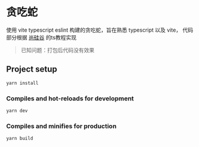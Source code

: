 # 贪吃蛇

使用 vite typescript eslint 构建的贪吃蛇，旨在熟悉 typescript 以及 vite，
代码部分根据 [尚硅谷](https://www.bilibili.com/video/BV1Xy4y1v7S2?spm_id_from=333.999.0.0) 的ts教程实现

> 已知问题：打包后代码没有效果

## Project setup

```bash
yarn install
```

### Compiles and hot-reloads for development

```bash
yarn dev
```

### Compiles and minifies for production

```bash
yarn build
```
